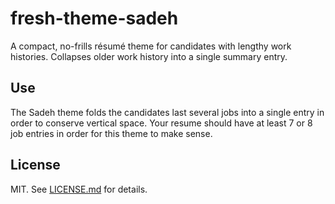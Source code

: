 fresh-theme-sadeh
===================
A compact, no-frills résumé theme for candidates with lengthy work histories.
Collapses older work history into a single summary entry.

<!-- ![](sadeh.png) -->

## Use

The Sadeh theme folds the candidates last several jobs into a single entry
in order to conserve vertical space. Your resume should have at least 7 or 8
job entries in order for this theme to make sense.

## License

MIT. See [LICENSE.md][lic] for details.

[lic]: https://github.com/nekofar/fresh-theme-sadeh/blob/master/LICENSE.md
